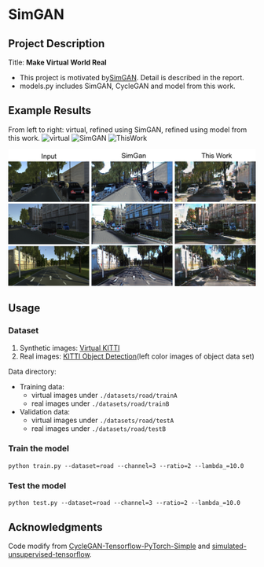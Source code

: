 # SimGAN
## Project Description 
Title: **Make Virtual World Real**
* This project is motivated by[SimGAN](https://arxiv.org/pdf/1612.07828.pdf). 
Detail is described in the report.
* models.py includes SimGAN, CycleGAN and model from this work.

## Example Results
From left to right: virtual, refined using SimGAN, refined using model from this work.
<img src="./demo/virtual.gif" alt="virtual" width="285"/> <img src="./demo/SimGAN.gif" alt="SimGAN" width="285"/>  <img src="./demo/ThisWork.gif" alt="ThisWork" width="285"/>

<img src="./demo/RefinedImg.png" alt="sample output"/>

## Usage
### Dataset
1. Synthetic images: [Virtual KITTI](http://www.europe.naverlabs.com/Research/Computer-Vision/Proxy-Virtual-Worlds)
2. Real images: [KITTI Object Detection](http://www.cvlibs.net/datasets/kitti/eval_object.php?obj_benchmark=2d)(left color images of object data set)

Data directory:
* Training data:  
    * virtual images under ```./datasets/road/trainA```
    * real images under ```./datasets/road/trainB```
* Validation data:  
    * virtual images under ```./datasets/road/testA```
    * real images under ```./datasets/road/testB```

### Train the model
```
python train.py --dataset=road --channel=3 --ratio=2 --lambda_=10.0
```

### Test the model
```
python test.py --dataset=road --channel=3 --ratio=2 --lambda_=10.0
```

## Acknowledgments
Code modify from [CycleGAN-Tensorflow-PyTorch-Simple](https://github.com/LynnHo/CycleGAN-Tensorflow-PyTorch-Simple) and
 [simulated-unsupervised-tensorflow](https://github.com/carpedm20/simulated-unsupervised-tensorflow).
